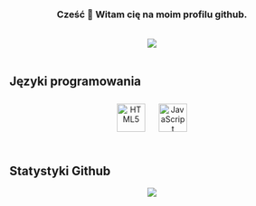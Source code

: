 ### <div align="center">Cześć 👋 Witam cię na moim profilu github.</div>  
<br/>  

<div align="center">
<img src="https://komarev.com/ghpvc/?username=vbajba&&style=flat-square" align="center" />
</div>  

<br/>  

## Języki programowania

<div align="center">  
<img style="margin: 10px" src="https://profilinator.rishav.dev/skills-assets/html5-original-wordmark.svg" alt="HTML5" height="50" />  
<img style="margin: 10px" src="https://profilinator.rishav.dev/skills-assets/javascript-original.svg" alt="JavaScript" height="50" />  
</div>

</td></tr></table>  

<br/>  

## Statystyki Github 
<div align="center">
  <img src="https://github-readme-stats.vercel.app/api?username=vbajba&show_icons=true&count_private=true&hide_border=true" 
    img src="https://github-readme-stats.vercel.app/api/top-langs/?username=vbajba&hide_border=true&layout=compact"
       align="center">
